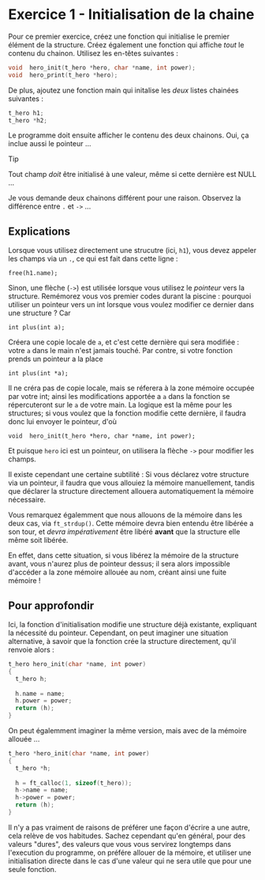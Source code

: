 # Exercice 1 - Initialisation de la chaine

Pour ce premier exercice, créez une fonction qui initialise le premier élément de la structure. Créez également une fonction qui affiche _tout_ le contenu du chainon. Utilisez les en-têtes suivantes :
```C
void  hero_init(t_hero *hero, char *name, int power);
void  hero_print(t_hero *hero);
```
De plus, ajoutez une fonction main qui initalise les _deux_ listes chainées suivantes :
```C
t_hero h1;
t_hero *h2;
```
Le programme doit ensuite afficher le contenu des deux chainons. Oui, ça inclue aussi le pointeur ... 

> [!TIP]
> Tout champ _doit_ être initialisé à une valeur, même si cette dernière est NULL ...
>
> Je vous demande deux chainons différent pour une raison. Observez la différence entre `.` et `->` ...

## Explications

Lorsque vous utilisez directement une strucutre (ici, `h1`), vous devez appeler les champs via un `.`, ce qui est fait dans cette ligne :

`free(h1.name);`

Sinon, une flèche (`->`) est utilisée lorsque vous utilisez le _pointeur_ vers la structure. Remémorez vous vos premier codes durant la piscine : pourquoi utiliser un pointeur vers un int lorsque vous voulez modifier ce dernier dans une structure ? Car

`int plus(int a);` 

Créera une copie locale de `a`, et c'est cette dernière qui sera modifiée : votre `a` dans le main n'est jamais touché. Par contre, si votre fonction prends un pointeur a la place

`int plus(int *a);`

Il ne créra pas de copie locale, mais se réferera à la zone mémoire occupée par votre int; ainsi les modifications apportée a `a` dans la fonction se répercuteront sur le `a` de votre main. La logique est la même pour les structures; si vous voulez que la fonction modifie cette dernière, il faudra donc lui envoyer le pointeur, d'où

`void  hero_init(t_hero *hero, char *name, int power);`

Et puisque `hero` ici est un pointeur, on utilisera la flèche `->` pour modifier les champs. 

Il existe cependant une certaine subtilité : Si vous déclarez votre structure via un pointeur, il faudra que vous allouiez la mémoire manuellement, tandis que déclarer la structure directement allouera automatiquement la mémoire nécessaire.

Vous remarquez égalemment que nous allouons de la mémoire dans les deux cas, via `ft_strdup()`. Cette mémoire devra bien entendu être libérée a son tour, et _devra impérativement_ être libéré  **avant** que la structure elle même soit libérée.

En effet, dans cette situation, si vous libérez la mémoire de la structure avant, vous n'aurez plus de pointeur dessus; il sera alors impossible d'accéder a la zone mémoire allouée au nom, créant ainsi une fuite mémoire !

## Pour approfondir

Ici, la fonction d'initialisation modifie une structure déjà existante, expliquant la nécessité du pointeur. Cependant, on peut imaginer une situation alternative, à savoir que la fonction crée la structure directement, qu'il renvoie alors :

```C
t_hero hero_init(char *name, int power)
{
  t_hero h;
  
  h.name = name;
  h.power = power;
  return (h);
}
```
On peut égalemment imaginer la même version, mais avec de la mémoire allouée ...

```C
t_hero *hero_init(char *name, int power)
{
  t_hero *h;
  
  h = ft_calloc(1, sizeof(t_hero));
  h->name = name;
  h->power = power;
  return (h);
}
```

Il n'y a pas vraiment de raisons de préférer une façon d'écrire a une autre, cela relève de vos habitudes. Sachez cependant qu'en général, pour des valeurs "dures", des valeurs que vous vous servirez longtemps dans l'execution du programme, on préfére allouer de la mémoire, et utiliser une initialisation directe dans le cas d'une valeur qui ne sera utile que pour une seule fonction.
